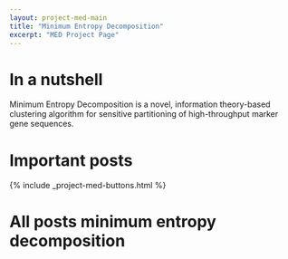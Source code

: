 ```yaml
---
layout: project-med-main
title: "Minimum Entropy Decomposition"
excerpt: "MED Project Page"
---
```


# In a nutshell

Minimum Entropy Decomposition is a novel, information theory-based clustering algorithm for sensitive partitioning of high-throughput marker gene sequences.

# Important posts

{% include _project-med-buttons.html %}

# All posts minimum entropy decomposition
